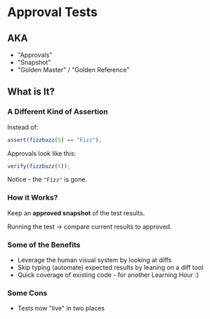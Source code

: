 # Approval Tests

## AKA

-   "Approvals"
-   "Snapshot"
-   "Golden Master" / "Golden Reference"

## What is It?

### A Different Kind of Assertion

Instead of:

```ts
assert(fizzbuzz(5) == "Fizz");
```

Approvals look like this:

```ts
verify(fizzbuzz(5));
```

Notice - the `"Fizz"` is gone.

### How it Works?

Keep an **approved snapshot** of the test results.

Running the test -> compare current results to approved.

### Some of the Benefits

-   Leverage the human visual system by looking at diffs
-   Skip typing (automate) expected results by leaning on a diff tool
-   Quick coverage of existing code - for another Learning Hour :)

### Some Cons

-   Tests now "live" in two places
